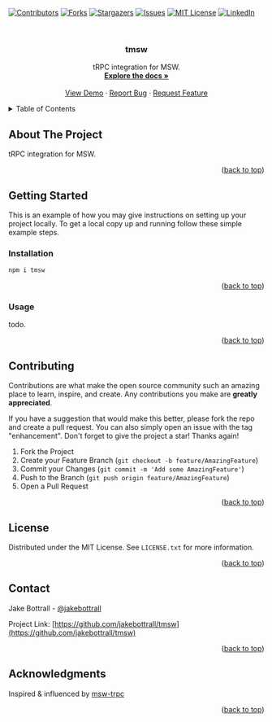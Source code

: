 <a name="readme-top"></a>

[![Contributors][contributors-shield]][contributors-url]
[![Forks][forks-shield]][forks-url]
[![Stargazers][stars-shield]][stars-url]
[![Issues][issues-shield]][issues-url]
[![MIT License][license-shield]][license-url]
[![LinkedIn][linkedin-shield]][linkedin-url]

<!-- PROJECT LOGO -->
<br />
<div align="center">
  <a href="https://github.com/jakebottrall/tmsw">
  </a>

<h3 align="center">tmsw</h3>

  <p align="center">
    tRPC integration for MSW.
    <br />
    <a href="https://github.com/jakebottrall/tmsw"><strong>Explore the docs »</strong></a>
    <br />
    <br />
    <a href="https://github.com/jakebottrall/tmsw">View Demo</a>
    ·
    <a href="https://github.com/jakebottrall/tmsw/issues">Report Bug</a>
    ·
    <a href="https://github.com/jakebottrall/tmsw/issues">Request Feature</a>
  </p>
</div>

<!-- TABLE OF CONTENTS -->
<details>
  <summary>Table of Contents</summary>
  <ol>
    <li>
      <a href="#about-the-project">About The Project</a>
    </li>
    <li>
      <a href="#getting-started">Getting Started</a>
      <ul>
        <li><a href="#installation">Installation</a></li>
        <li><a href="#usage">Usage</a></li>
      </ul>
    </li>
    <li><a href="#contributing">Contributing</a></li>
    <li><a href="#license">License</a></li>
    <li><a href="#contact">Contact</a></li>
    <li><a href="#acknowledgments">Acknowledgments</a></li>
  </ol>
</details>

<!-- ABOUT THE PROJECT -->

## About The Project

tRPC integration for MSW.

<p align="right">(<a href="#readme-top">back to top</a>)</p>

<!-- GETTING STARTED -->

## Getting Started

This is an example of how you may give instructions on setting up your project locally.
To get a local copy up and running follow these simple example steps.

### Installation

```sh
npm i tmsw
```

<p align="right">(<a href="#readme-top">back to top</a>)</p>

<!-- USAGE EXAMPLES -->

### Usage

todo.

<p align="right">(<a href="#readme-top">back to top</a>)</p>

<!-- CONTRIBUTING -->

## Contributing

Contributions are what make the open source community such an amazing place to learn, inspire, and create. Any contributions you make are **greatly appreciated**.

If you have a suggestion that would make this better, please fork the repo and create a pull request. You can also simply open an issue with the tag "enhancement".
Don't forget to give the project a star! Thanks again!

1. Fork the Project
2. Create your Feature Branch (`git checkout -b feature/AmazingFeature`)
3. Commit your Changes (`git commit -m 'Add some AmazingFeature'`)
4. Push to the Branch (`git push origin feature/AmazingFeature`)
5. Open a Pull Request

<p align="right">(<a href="#readme-top">back to top</a>)</p>

<!-- LICENSE -->

## License

Distributed under the MIT License. See `LICENSE.txt` for more information.

<p align="right">(<a href="#readme-top">back to top</a>)</p>

<!-- CONTACT -->

## Contact

Jake Bottrall - [@jakebottrall](https://twitter.com/jakebottrall)

Project Link: [https://github.com/jakebottrall/tmsw](https://github.com/jakebottrall/tmsw)

<p align="right">(<a href="#readme-top">back to top</a>)</p>

<!-- ACKNOWLEDGMENTS -->

## Acknowledgments

Inspired & influenced by [msw-trpc](https://github.com/maloguertin/msw-trpc)

<p align="right">(<a href="#readme-top">back to top</a>)</p>

<!-- MARKDOWN LINKS & IMAGES -->
<!-- https://www.markdownguide.org/basic-syntax/#reference-style-links -->

[contributors-shield]: https://img.shields.io/github/contributors/jakebottrall/tmsw.svg?style=for-the-badge
[contributors-url]: https://github.com/jakebottrall/tmsw/graphs/contributors
[forks-shield]: https://img.shields.io/github/forks/jakebottrall/tmsw.svg?style=for-the-badge
[forks-url]: https://github.com/jakebottrall/tmsw/network/members
[stars-shield]: https://img.shields.io/github/stars/jakebottrall/tmsw.svg?style=for-the-badge
[stars-url]: https://github.com/jakebottrall/tmsw/stargazers
[issues-shield]: https://img.shields.io/github/issues/jakebottrall/tmsw.svg?style=for-the-badge
[issues-url]: https://github.com/jakebottrall/tmsw/issues
[license-shield]: https://img.shields.io/github/license/jakebottrall/tmsw.svg?style=for-the-badge
[license-url]: https://github.com/jakebottrall/tmsw/blob/master/LICENSE.txt
[linkedin-shield]: https://img.shields.io/badge/-LinkedIn-black.svg?style=for-the-badge&logo=linkedin&colorB=555
[linkedin-url]: https://linkedin.com/in/jakebottrall
